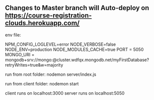 ## Changes to Master branch will Auto-deploy on https://course-registration-clouds.herokuapp.com/

env file:

NPM_CONFIG_LOGLEVEL=error
NODE_VERBOSE=false
NODE_ENV=production
NODE_MODULES_CACHE=true
PORT = 5050
MONGO_URI = mongodb+srv://mongo:<PASSWORD>@cluster.wdfqx.mongodb.net/myFirstDatabase?retryWrites=true&w=majority

run from root folder:
nodemon server/index.js

run from client folder:
nodemon start

client runs on localhost:3000
server runs on localhost:5050
